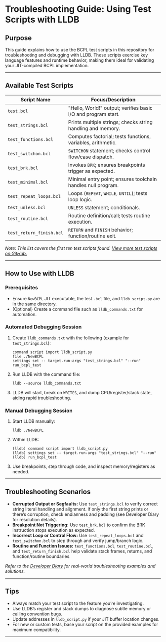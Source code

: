 # Troubleshooting Guide: Using Test Scripts with LLDB

## Purpose

This guide explains how to use the BCPL test scripts in this repository for troubleshooting and debugging with LLDB. These scripts exercise key language features and runtime behavior, making them ideal for validating your JIT-compiled BCPL implementation.

---

## Available Test Scripts

| Script Name             | Focus/Description                                                |
|-------------------------|------------------------------------------------------------------|
| `test.bcl`              | "Hello, World!" output; verifies basic I/O and program start.    |
| `test_strings.bcl`      | Prints multiple strings; checks string handling and memory.       |
| `test_functions.bcl`    | Computes factorial; tests functions, variables, arithmetic.       |
| `test_switchon.bcl`     | `SWITCHON` statement; checks control flow/case dispatch.         |
| `test_brk.bcl`          | Invokes `BRK`; ensures breakpoints trigger as expected.          |
| `test_minimal.bcl`      | Minimal entry point; ensures toolchain handles null program.      |
| `test_repeat_loops.bcl` | Loops (`REPEAT`, `WHILE`, `UNTIL`); tests loop logic.            |
| `test_unless.bcl`       | `UNLESS` statement; conditionals.                                |
| `test_routine.bcl`      | Routine definition/call; tests routine execution.                |
| `test_return_finish.bcl`| `RETURN` and `FINISH` behavior; function/routine exit.           |

_Note: This list covers the first ten test scripts found. [View more test scripts on GitHub.](https://github.com/albanread/NewBCPL/search?q=test)_

---

## How to Use with LLDB

### Prerequisites

- Ensure `NewBCPL` JIT executable, the test `.bcl` file, and `lldb_script.py` are in the same directory.
- (Optional) Create a command file such as `lldb_commands.txt` for automation.

### Automated Debugging Session

1. Create `lldb_commands.txt` with the following (example for `test_strings.bcl`):

    ```
    command script import lldb_script.py
    file ./NewBCPL
    settings set -- target.run-args "test_strings.bcl" "--run"
    run_bcpl_test
    ```

2. Run LLDB with the command file:

    ```
    lldb --source lldb_commands.txt
    ```

3. LLDB will start, break on `WRITES`, and dump CPU/register/stack state, aiding rapid troubleshooting.

### Manual Debugging Session

1. Start LLDB manually:

    ```
    lldb ./NewBCPL
    ```

2. Within LLDB:

    ```
    (lldb) command script import lldb_script.py
    (lldb) settings set -- target.run-args "test_strings.bcl" "--run"
    (lldb) run_bcpl_test
    ```

3. Use breakpoints, step through code, and inspect memory/registers as needed.

---

## Troubleshooting Scenarios

- **Corrupted Output or Segfaults:** Use `test_strings.bcl` to verify correct string literal handling and alignment. If only the first string prints or there’s corruption, check endianness and padding (see Developer Diary for resolution details).
- **Breakpoint Not Triggering:** Use `test_brk.bcl` to confirm the BRK instruction stops execution as expected.
- **Incorrect Loop or Control Flow:** Use `test_repeat_loops.bcl` and `test_switchon.bcl` to step through and verify jump/branch logic.
- **Routine and Function Issues:** `test_functions.bcl`, `test_routine.bcl`, and `test_return_finish.bcl` help validate stack frames, returns, and function/routine boundaries.

_Refer to the [Developer Diary](./DEVELOPER_DIARY.md) for real-world troubleshooting examples and solutions._

---

## Tips

- Always match your test script to the feature you’re investigating.
- Use LLDB’s register and stack dumps to diagnose subtle memory or calling convention bugs.
- Update addresses in `lldb_script.py` if your JIT buffer location changes.
- For new or custom tests, base your script on the provided examples for maximum compatibility.

---
